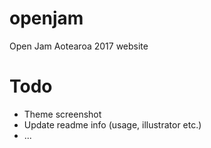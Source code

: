 # openjam

Open Jam Aotearoa 2017 website


# Todo

* Theme screenshot
* Update readme info (usage, illustrator etc.)
* ...

